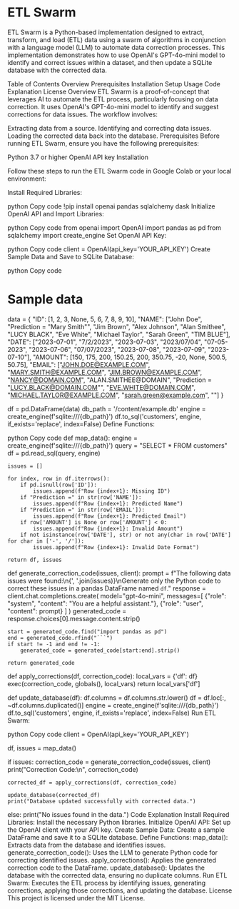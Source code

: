 # ETL Swarm
ETL Swarm is a Python-based implementation designed to extract, transform, and load (ETL) data using a swarm of algorithms in conjunction with a language model (LLM) to automate data correction processes. This implementation demonstrates how to use OpenAI's GPT-4o-mini model to identify and correct issues within a dataset, and then update a SQLite database with the corrected data.

Table of Contents
Overview
Prerequisites
Installation
Setup
Usage
Code Explanation
License
Overview
ETL Swarm is a proof-of-concept that leverages AI to automate the ETL process, particularly focusing on data correction. It uses OpenAI's GPT-4o-mini model to identify and suggest corrections for data issues. The workflow involves:

Extracting data from a source.
Identifying and correcting data issues.
Loading the corrected data back into the database.
Prerequisites
Before running ETL Swarm, ensure you have the following prerequisites:

Python 3.7 or higher
OpenAI API key
Installation

Follow these steps to run the ETL Swarm code in Google Colab or your local environment:

Install Required Libraries:

python
Copy code
!pip install openai pandas sqlalchemy dask
Initialize OpenAI API and Import Libraries:

python
Copy code
from openai import OpenAI
import pandas as pd
from sqlalchemy import create_engine
Set OpenAI API Key:

python
Copy code
client = OpenAI(api_key='YOUR_API_KEY')
Create Sample Data and Save to SQLite Database:

python
Copy code
# Sample data
data = {
    "ID": [1, 2, 3, None, 5, 6, 7, 8, 9, 10],
    "NAME": ["John Doe", "Prediction = \"Mary Smith\"", "Jim Brown", "Alex Johnson", "Alan Smithee", "LUCY BLACK", "Eve White", "Michael Taylor", "Sarah Green", "TIM BLUE"],
    "DATE": ["2023-07-01", "7/2/2023", "2023-07-03", "2023/07/04", "07-05-2023", "2023-07-06", "07/07/2023", "2023-07-08", "2023-07-09", "2023-07-10"],
    "AMOUNT": [150, 175, 200, 150.25, 200, 350.75, -20, None, 500.5, 50.75],
    "EMAIL": ["JOHN.DOE@EXAMPLE.COM", "MARY.SMITH@EXAMPLE.COM", "JIM.BROWN@EXAMPLE.COM", "NANCY@DOMAIN.COM", "ALAN.SMITHEE@DOMAIN", "Prediction = \"LUCY.BLACK@DOMAIN.COM\"", "EVE.WHITE@DOMAIN.COM", "MICHAEL.TAYLOR@EXAMPLE.COM", "sarah.green@example.com", ""]
}

df = pd.DataFrame(data)
db_path = '/content/example.db'
engine = create_engine(f'sqlite:///{db_path}')
df.to_sql('customers', engine, if_exists='replace', index=False)
Define Functions:

python
Copy code
def map_data():
    engine = create_engine(f'sqlite:///{db_path}')
    query = "SELECT * FROM customers"
    df = pd.read_sql(query, engine)

    issues = []

    for index, row in df.iterrows():
        if pd.isnull(row['ID']):
            issues.append(f"Row {index+1}: Missing ID")
        if "Prediction =" in str(row['NAME']):
            issues.append(f"Row {index+1}: Predicted Name")
        if "Prediction =" in str(row['EMAIL']):
            issues.append(f"Row {index+1}: Predicted Email")
        if row['AMOUNT'] is None or row['AMOUNT'] < 0:
            issues.append(f"Row {index+1}: Invalid Amount")
        if not isinstance(row['DATE'], str) or not any(char in row['DATE'] for char in ['-', '/']):
            issues.append(f"Row {index+1}: Invalid Date Format")

    return df, issues

def generate_correction_code(issues, client):
    prompt = f"The following data issues were found:\n{', '.join(issues)}\nGenerate only the Python code to correct these issues in a pandas DataFrame named `df`."
    response = client.chat.completions.create(
        model="gpt-4o-mini",
        messages=[
            {"role": "system", "content": "You are a helpful assistant."},
            {"role": "user", "content": prompt}
        ]
    )
    generated_code = response.choices[0].message.content.strip()

    start = generated_code.find("import pandas as pd")
    end = generated_code.rfind("```")
    if start != -1 and end != -1:
        generated_code = generated_code[start:end].strip()

    return generated_code

def apply_corrections(df, correction_code):
    local_vars = {'df': df}
    exec(correction_code, globals(), local_vars)
    return local_vars['df']

def update_database(df):
    df.columns = df.columns.str.lower()
    df = df.loc[:, ~df.columns.duplicated()]
    engine = create_engine(f'sqlite:///{db_path}')
    df.to_sql('customers', engine, if_exists='replace', index=False)
Run ETL Swarm:

python
Copy code
client = OpenAI(api_key='YOUR_API_KEY')

df, issues = map_data()

if issues:
    correction_code = generate_correction_code(issues, client)
    print("Correction Code:\n", correction_code)

    corrected_df = apply_corrections(df, correction_code)

    update_database(corrected_df)
    print("Database updated successfully with corrected data.")
else:
    print("No issues found in the data.")
Code Explanation
Install Required Libraries: Install the necessary Python libraries.
Initialize OpenAI API: Set up the OpenAI client with your API key.
Create Sample Data: Create a sample DataFrame and save it to a SQLite database.
Define Functions:
map_data(): Extracts data from the database and identifies issues.
generate_correction_code(): Uses the LLM to generate Python code for correcting identified issues.
apply_corrections(): Applies the generated correction code to the DataFrame.
update_database(): Updates the database with the corrected data, ensuring no duplicate columns.
Run ETL Swarm: Executes the ETL process by identifying issues, generating corrections, applying those corrections, and updating the database.
License
This project is licensed under the MIT License.
